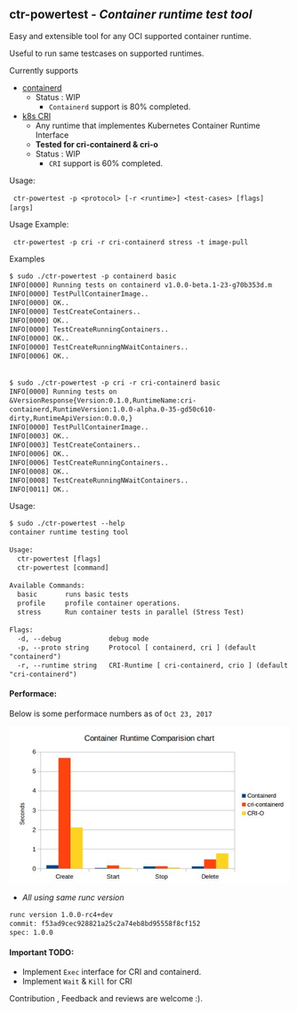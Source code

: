 ctr-powertest - _Container runtime test tool_
--------------

Easy and extensible tool for any OCI supported container runtime.

Useful to run same testcases on supported runtimes.

Currently supports 
- [containerd](https://github.com/containerd/containerd) 
    - Status : WIP
      - ``Containerd`` support is 80% completed.
- [k8s CRI](http://blog.kubernetes.io/2016/12/container-runtime-interface-cri-in-kubernetes.html)
    - Any runtime that implementes Kubernetes Container Runtime Interface
    - __Tested for cri-containerd & cri-o__
    - Status : WIP
      - ``CRI`` support is 60% completed.

Usage:

`` ctr-powertest -p <protocol> [-r <runtime>] <test-cases> [flags] [args]``

Usage Example:

`` ctr-powertest -p cri -r cri-containerd stress -t image-pull``


Examples
```
$ sudo ./ctr-powertest -p containerd basic
INFO[0000] Running tests on containerd v1.0.0-beta.1-23-g70b353d.m
INFO[0000] TestPullContainerImage..
INFO[0000] OK..
INFO[0000] TestCreateContainers..
INFO[0000] OK..
INFO[0000] TestCreateRunningContainers..
INFO[0000] OK..
INFO[0000] TestCreateRunningNWaitContainers..
INFO[0006] OK..


$ sudo ./ctr-powertest -p cri -r cri-containerd basic
INFO[0000] Running tests on &VersionResponse{Version:0.1.0,RuntimeName:cri-containerd,RuntimeVersion:1.0.0-alpha.0-35-gd50c610-dirty,RuntimeApiVersion:0.0.0,}
INFO[0000] TestPullContainerImage..
INFO[0003] OK..
INFO[0003] TestCreateContainers..
INFO[0006] OK..
INFO[0006] TestCreateRunningContainers..
INFO[0008] OK..
INFO[0008] TestCreateRunningNWaitContainers..
INFO[0011] OK..
```

Usage:

```
$ sudo ./ctr-powertest --help
container runtime testing tool

Usage:
  ctr-powertest [flags]
  ctr-powertest [command]

Available Commands:
  basic       runs basic tests
  profile     profile container operations.
  stress      Run container tests in parallel (Stress Test)

Flags:
  -d, --debug            debug mode
  -p, --proto string     Protocol [ containerd, cri ] (default "containerd")
  -r, --runtime string   CRI-Runtime [ cri-containerd, crio ] (default "cri-containerd")

```

#### Performace:

Below is some performace numbers as of ``Oct 23, 2017``

![Perfomance](Performance.jpg)
* _All using same runc version_

```
runc version 1.0.0-rc4+dev
commit: f53ad9cec928821a25c2a74eb8bd95558f8cf152
spec: 1.0.0
```


#### Important TODO:
- Implement ``Exec`` interface for CRI and containerd.
- Implement ``Wait`` & ``Kill`` for CRI



Contribution , Feedback and reviews are welcome :).
